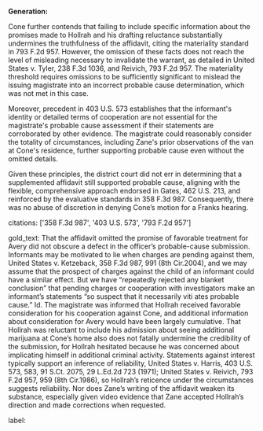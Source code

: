 **Generation:**

Cone further contends that failing to include specific information about the promises made to Hollrah and his drafting reluctance substantially undermines the truthfulness of the affidavit, citing the materiality standard in 793 F.2d 957. However, the omission of these facts does not reach the level of misleading necessary to invalidate the warrant, as detailed in United States v. Tyler, 238 F.3d 1036, and Reivich, 793 F.2d 957. The materiality threshold requires omissions to be sufficiently significant to mislead the issuing magistrate into an incorrect probable cause determination, which was not met in this case.

Moreover, precedent in 403 U.S. 573 establishes that the informant's identity or detailed terms of cooperation are not essential for the magistrate's probable cause assessment if their statements are corroborated by other evidence. The magistrate could reasonably consider the totality of circumstances, including Zane's prior observations of the van at Cone's residence, further supporting probable cause even without the omitted details.

Given these principles, the district court did not err in determining that a supplemented affidavit still supported probable cause, aligning with the flexible, comprehensive approach endorsed in Gates, 462 U.S. 213, and reinforced by the evaluative standards in 358 F.3d 987. Consequently, there was no abuse of discretion in denying Cone’s motion for a Franks hearing.

citations: ['358 F.3d 987', '403 U.S. 573', '793 F.2d 957']

gold_text: That the affidavit omitted the promise of favorable treatment for Avery did not obscure a defect in the officer’s probable-cause submission. Informants may be motivated to lie when charges are pending against them, United States v. Ketzeback, 358 F.3d 987, 991 (8th Cir.2004), and we may assume that the prospect of charges against the child of an informant could have a similar effect. But we have “repeatedly rejected any blanket conclusion” that pending charges or cooperation with investigators make an informant’s statements “so suspect that it necessarily viti ates probable cause.” Id. The magistrate was informed that Hollrah received favorable consideration for his cooperation against Cone, and additional information about consideration for Avery would have been largely cumulative. That Hollrah was reluctant to include his admission about seeing additional marijuana at Cone’s home also does not fatally undermine the credibility of the submission, for Hollrah hesitated because he was concerned about implicating himself in additional criminal activity. Statements against interest typically support an inference of reliability, United States v. Harris, 403 U.S. 573, 583, 91 S.Ct. 2075, 29 L.Ed.2d 723 (1971); United States v. Reivich, 793 F.2d 957, 959 (8th Cir.1986), so Hollrah’s reticence under the circumstances suggests reliability. Nor does Zane’s writing of the affidavit weaken its substance, especially given video evidence that Zane accepted Hollrah’s direction and made corrections when requested.

label: 